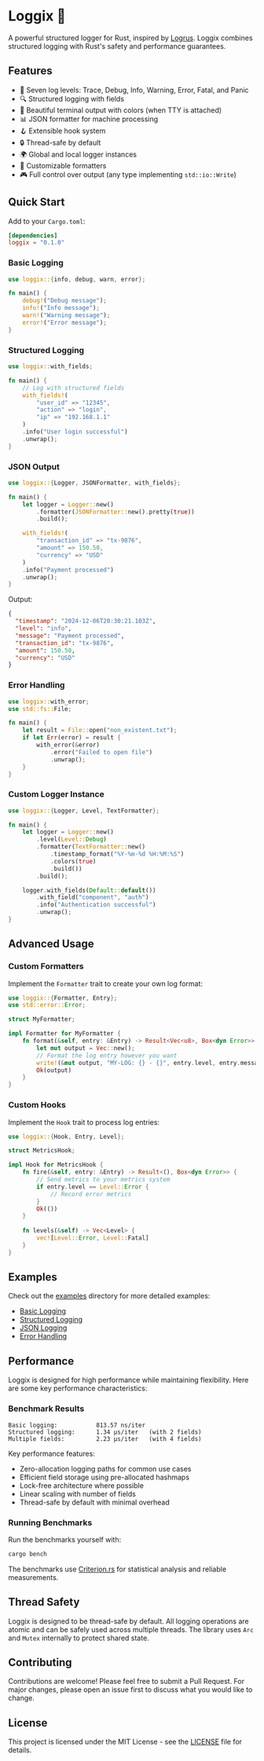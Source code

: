 # Loggix 🦀

A powerful structured logger for Rust, inspired by [Logrus](https://github.com/sirupsen/logrus). Loggix combines structured logging with Rust's safety and performance guarantees.

## Features

- 🎯 Seven log levels: Trace, Debug, Info, Warning, Error, Fatal, and Panic
- 🔍 Structured logging with fields
- 🎨 Beautiful terminal output with colors (when TTY is attached)
- 📊 JSON formatter for machine processing
- 🪝 Extensible hook system
- 🔒 Thread-safe by default
- 🌍 Global and local logger instances
- 📝 Customizable formatters
- 🎮 Full control over output (any type implementing `std::io::Write`)

## Quick Start

Add to your `Cargo.toml`:
```toml
[dependencies]
loggix = "0.1.0"
```

### Basic Logging

```rust
use loggix::{info, debug, warn, error};

fn main() {
    debug!("Debug message");
    info!("Info message");
    warn!("Warning message");
    error!("Error message");
}
```

### Structured Logging

```rust
use loggix::with_fields;

fn main() {
    // Log with structured fields
    with_fields!(
        "user_id" => "12345",
        "action" => "login",
        "ip" => "192.168.1.1"
    )
    .info("User login successful")
    .unwrap();
}
```

### JSON Output

```rust
use loggix::{Logger, JSONFormatter, with_fields};

fn main() {
    let logger = Logger::new()
        .formatter(JSONFormatter::new().pretty(true))
        .build();

    with_fields!(
        "transaction_id" => "tx-9876",
        "amount" => 150.50,
        "currency" => "USD"
    )
    .info("Payment processed")
    .unwrap();
}
```

Output:
```json
{
  "timestamp": "2024-12-06T20:30:21.103Z",
  "level": "info",
  "message": "Payment processed",
  "transaction_id": "tx-9876",
  "amount": 150.50,
  "currency": "USD"
}
```

### Error Handling

```rust
use loggix::with_error;
use std::fs::File;

fn main() {
    let result = File::open("non_existent.txt");
    if let Err(error) = result {
        with_error(&error)
            .error("Failed to open file")
            .unwrap();
    }
}
```

### Custom Logger Instance

```rust
use loggix::{Logger, Level, TextFormatter};

fn main() {
    let logger = Logger::new()
        .level(Level::Debug)
        .formatter(TextFormatter::new()
            .timestamp_format("%Y-%m-%d %H:%M:%S")
            .colors(true)
            .build())
        .build();

    logger.with_fields(Default::default())
        .with_field("component", "auth")
        .info("Authentication successful")
        .unwrap();
}
```

## Advanced Usage

### Custom Formatters

Implement the `Formatter` trait to create your own log format:

```rust
use loggix::{Formatter, Entry};
use std::error::Error;

struct MyFormatter;

impl Formatter for MyFormatter {
    fn format(&self, entry: &Entry) -> Result<Vec<u8>, Box<dyn Error>> {
        let mut output = Vec::new();
        // Format the log entry however you want
        write!(&mut output, "MY-LOG: {} - {}", entry.level, entry.message)?;
        Ok(output)
    }
}
```

### Custom Hooks

Implement the `Hook` trait to process log entries:

```rust
use loggix::{Hook, Entry, Level};

struct MetricsHook;

impl Hook for MetricsHook {
    fn fire(&self, entry: &Entry) -> Result<(), Box<dyn Error>> {
        // Send metrics to your metrics system
        if entry.level == Level::Error {
            // Record error metrics
        }
        Ok(())
    }
    
    fn levels(&self) -> Vec<Level> {
        vec![Level::Error, Level::Fatal]
    }
}
```

## Examples

Check out the [examples](examples) directory for more detailed examples:

- [Basic Logging](examples/basic_logging.rs)
- [Structured Logging](examples/structured_logging.rs)
- [JSON Logging](examples/json_logging.rs)
- [Error Handling](examples/error_handling.rs)

## Performance

Loggix is designed for high performance while maintaining flexibility. Here are some key performance characteristics:

### Benchmark Results

```
Basic logging:           813.57 ns/iter
Structured logging:      1.34 µs/iter   (with 2 fields)
Multiple fields:         2.23 µs/iter   (with 4 fields)
```

Key performance features:
- Zero-allocation logging paths for common use cases
- Efficient field storage using pre-allocated hashmaps
- Lock-free architecture where possible
- Linear scaling with number of fields
- Thread-safe by default with minimal overhead

### Running Benchmarks

Run the benchmarks yourself with:
```bash
cargo bench
```

The benchmarks use [Criterion.rs](https://github.com/bheisler/criterion.rs) for statistical analysis and reliable measurements.

## Thread Safety

Loggix is designed to be thread-safe by default. All logging operations are atomic and can be safely used across multiple threads. The library uses `Arc` and `Mutex` internally to protect shared state.

## Contributing

Contributions are welcome! Please feel free to submit a Pull Request. For major changes, please open an issue first to discuss what you would like to change.

## License

This project is licensed under the MIT License - see the [LICENSE](LICENSE) file for details.
